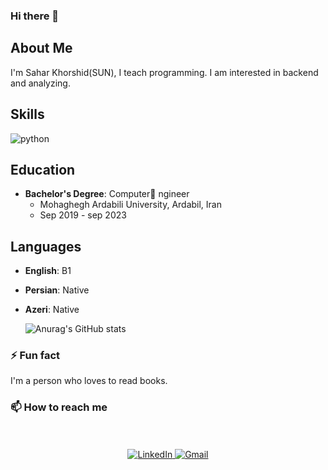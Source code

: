 ### Hi there 👋

<!--
**SaharSun/SaharSun** is a ✨ _special_ ✨ repository because its `README.md` (this file) appears on your GitHub profile.

Here are some ideas to get you started:

- 🔭 I’m currently working on ...
- 🌱 I’m currently learning Golang , python , BI
- 👯 I’m looking to collaborate on backend with go & BI with python
- 🤔 I’m looking for help with ...
- 💬 Ask me about Python:{pandas,numpy} ; DataBase:{Microsoft sql server , Mongo DB} , Go:{gin} 
- 📫 How to reach me: ...
- 😄 Pronouns: ...
- ⚡ Fun fact: I started Bi and go for backend
-->

## About Me
I'm Sahar Khorshid(SUN), I teach programming. I am interested in backend and analyzing. 

## Skills
  ![python]([https://img.shields.io/badge/Flutter-%230175C2.svg?style=flat&logo=flutter&logoColor=FFFFF](https://en.wikipedia.org/wiki/File:Python-logo-notext.svg)https://en.wikipedia.org/wiki/File:Python-logo-notext.svg)


  ## Education
- **Bachelor's Degree**: Computer ٍngineer
  - Mohaghegh Ardabili University, Ardabil, Iran
  - Sep 2019 - sep 2023

## Languages
- **English**: B1
- **Persian**: Native
- **Azeri**: Native

  ![Anurag's GitHub stats](https://github-readme-stats.vercel.app/api?username=SaharSun&show_icons=true&theme=radical)

### ⚡ Fun fact

I'm a person who loves to read books.

### 📫 How to reach me
</br>
</br>

<div align="center">
  <a href="https://www.linkedin.com/in/saharkhorshid/">
    <img alt="LinkedIn" src="https://img.shields.io/badge/-LinkedIn-0A66C2?style=for-the-badge&logo=linkedin&logoColor=white" />
  </a>
  <a href="mailto:sahar8013@gmail.com">
    <img alt="Gmail" src="https://img.shields.io/badge/-GMAIL-D14836?style=for-the-badge&logo=gmail&logoColor=white" />
  </a>
</div>
